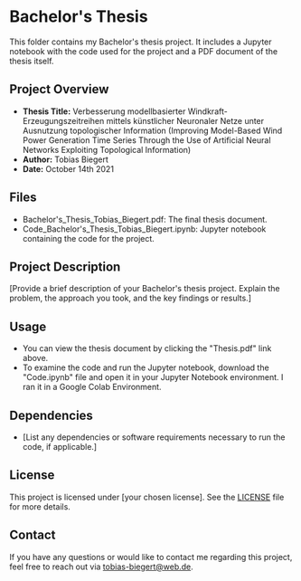 # Bachelor's Thesis

This folder contains my Bachelor's thesis project. It includes a Jupyter notebook with the code used for the project and a PDF document of the thesis itself.

## Project Overview

- **Thesis Title:** Verbesserung modellbasierter Windkraft-Erzeugungszeitreihen mittels künstlicher Neuronaler Netze unter Ausnutzung topologischer Information
                    (Improving Model-Based Wind Power Generation Time Series Through the Use of Artificial Neural Networks Exploiting Topological Information)
- **Author:** Tobias Biegert
- **Date:** October 14th 2021

## Files

- Bachelor's_Thesis_Tobias_Biegert.pdf: The final thesis document.
- Code_Bachelor's_Thesis_Tobias_Biegert.ipynb: Jupyter notebook containing the code for the project.

## Project Description

[Provide a brief description of your Bachelor's thesis project. Explain the problem, the approach you took, and the key findings or results.]

## Usage

- You can view the thesis document by clicking the "Thesis.pdf" link above.
- To examine the code and run the Jupyter notebook, download the "Code.ipynb" file and open it in your Jupyter Notebook environment. I ran it in a Google Colab Environment.

## Dependencies

- [List any dependencies or software requirements necessary to run the code, if applicable.]

## License

This project is licensed under [your chosen license]. See the [LICENSE](LICENSE) file for more details.

## Contact

If you have any questions or would like to contact me regarding this project, feel free to reach out via tobias-biegert@web.de.
